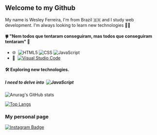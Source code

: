 ## Welcome to my Github

My name is Wesley Ferreira, I'm from Brazil 🇧🇷 and I study web development. I'm always looking to learn new technologies 👨‍💻

#### 🍀 "Nem todos que tentaram conseguiram, mas todos que conseguiram tentaram" 🧙

-  🌐&nbsp; ![HTML5](https://img.shields.io/badge/-HTML5-333333?style=flat&logo=HTML5)  ![CSS](https://img.shields.io/badge/-CSS-333333?style=flat&logo=CSS3&logoColor=1572B6) ![JavaScript](https://img.shields.io/badge/-JavaScript-333333?style=flat&logo=javascript)
- 🔧&nbsp; [![Visual Studio Code](https://img.shields.io/badge/-Visual%20Studio%20Code-333333?style=flat&logo=visual-studio-code&logoColor=blue)](https://code.visualstudio.com)

#### 🛠 Exploring new technologies.
##### I need to delve into &nbsp;![JavaScript](https://img.shields.io/badge/-JavaScript-333333?style=flat&logo=javascript)

![Anurag's GitHub stats](https://github-readme-stats.vercel.app/api?username=wesleydevop&show_icons=true&theme=transparent)

[![Top Langs](https://github-readme-stats.vercel.app/api/top-langs/?username=wesleydevop&layout=compact&theme=transparent)](https://github.com/anuraghazra/github-readme-stats)

###  My personal page
[![Instagram Badge](https://img.shields.io/badge/-Instagram-blue?style=flat-square&logo=Instagram&logoColor=white&link=https://www.instagram.com/wesley.ramox/)](https://www.instagram.com/wesleyramox/)
